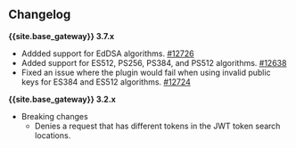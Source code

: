 ## Changelog

**{{site.base_gateway}} 3.7.x**
* Addded support for EdDSA algorithms.
[#12726](https://github.com/Kong/kong/issues/12726)
* Added support for ES512, PS256, PS384, and PS512 algorithms.
[#12638](https://github.com/Kong/kong/issues/12638)
* Fixed an issue where the plugin would fail when using invalid public keys for ES384 and ES512 algorithms.
[#12724](https://github.com/Kong/kong/issues/12724)

**{{site.base_gateway}} 3.2.x**

* Breaking changes
  * Denies a request that has different tokens in the JWT token search locations.